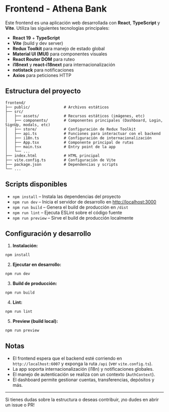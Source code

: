 # Frontend - Athena Bank

Este frontend es una aplicación web desarrollada con **React**, **TypeScript** y **Vite**. Utiliza las siguientes tecnologías principales:

- **React 19** + **TypeScript**
- **Vite** (build y dev server)
- **Redux Toolkit** para manejo de estado global
- **Material UI (MUI)** para componentes visuales
- **React Router DOM** para ruteo
- **i18next** y **react-i18next** para internacionalización
- **notistack** para notificaciones
- **Axios** para peticiones HTTP

## Estructura del proyecto

```
frontend/
├── public/               # Archivos estáticos
├── src/
│   ├── assets/           # Recursos estáticos (imágenes, etc)
│   ├── components/       # Componentes principales (Dashboard, Login, SignUp, modals, etc)
│   ├── store/            # Configuración de Redux Toolkit
│   ├── api.ts            # Funciones para interactuar con el backend
│   ├── i18n.ts           # Configuración de internacionalización
│   ├── App.tsx           # Componente principal de rutas
│   ├── main.tsx          # Entry point de la app
│   └── ...
├── index.html            # HTML principal
├── vite.config.ts        # Configuración de Vite
├── package.json          # Dependencias y scripts
└── ...
```

## Scripts disponibles

- `npm install`         – Instala las dependencias del proyecto
- `npm run dev`         – Inicia el servidor de desarrollo en [http://localhost:3000](http://localhost:3000)
- `npm run build`       – Genera el build de producción en `/dist`
- `npm run lint`        – Ejecuta ESLint sobre el código fuente
- `npm run preview`     – Sirve el build de producción localmente

## Configuración y desarrollo

1. **Instalación:**

```bash
npm install
```

2. **Ejecutar en desarrollo:**

```bash
npm run dev
```

3. **Build de producción:**

```bash
npm run build
```

4. **Lint:**

```bash
npm run lint
```

5. **Preview (build local):**

```bash
npm run preview
```

## Notas
- El frontend espera que el backend esté corriendo en `http://localhost:6007` y exponga la ruta `/api` (ver `vite.config.ts`).
- La app soporta internacionalización (i18n) y notificaciones globales.
- El manejo de autenticación se realiza con un contexto (`AuthContext`).
- El dashboard permite gestionar cuentas, transferencias, depósitos y más.

---

Si tienes dudas sobre la estructura o deseas contribuir, ¡no dudes en abrir un issue o PR!
